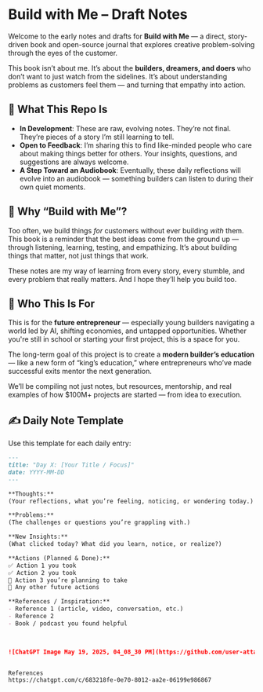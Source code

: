 # Build with Me – Draft Notes

Welcome to the early notes and drafts for **Build with Me** — a direct, story-driven book and open-source journal that explores creative problem-solving through the eyes of the customer.

This book isn’t about me. It’s about the **builders, dreamers, and doers** who don’t want to just watch from the sidelines. It’s about understanding problems as customers feel them — and turning that empathy into action.

## 📘 What This Repo Is

- **In Development**: These are raw, evolving notes. They’re not final. They’re pieces of a story I’m still learning to tell.
- **Open to Feedback**: I’m sharing this to find like-minded people who care about making things better for others. Your insights, questions, and suggestions are always welcome.
- **A Step Toward an Audiobook**: Eventually, these daily reflections will evolve into an audiobook — something builders can listen to during their own quiet moments.

## 🚀 Why “Build with Me”?

Too often, we build things *for* customers without ever building *with* them. This book is a reminder that the best ideas come from the ground up — through listening, learning, testing, and empathizing. It’s about building things that matter, not just things that work.

These notes are my way of learning from every story, every stumble, and every problem that really matters. And I hope they’ll help you build too.

## 🧠 Who This Is For

This is for the **future entrepreneur** — especially young builders navigating a world led by AI, shifting economies, and untapped opportunities. Whether you're still in school or starting your first project, this is a space for you.

The long-term goal of this project is to create a **modern builder’s education** — like a new form of “king’s education,” where entrepreneurs who’ve made successful exits mentor the next generation.

We’ll be compiling not just notes, but resources, mentorship, and real examples of how $100M+ projects are started — from idea to execution.

## ✍️ Daily Note Template

Use this template for each daily entry:

```markdown
---
title: "Day X: [Your Title / Focus]"
date: YYYY-MM-DD
---

**Thoughts:**  
(Your reflections, what you’re feeling, noticing, or wondering today.)

**Problems:**  
(The challenges or questions you’re grappling with.)

**New Insights:**  
(What clicked today? What did you learn, notice, or realize?)

**Actions (Planned & Done):**  
✅ Action 1 you took  
✅ Action 2 you took  
🔲 Action 3 you’re planning to take  
🔲 Any other future actions  

**References / Inspiration:**  
- Reference 1 (article, video, conversation, etc.)  
- Reference 2  
- Book / podcast you found helpful

  

![ChatGPT Image May 19, 2025, 04_08_30 PM](https://github.com/user-attachments/assets/74b9a88d-5fc6-4486-834d-6d19d74c446f)


References
https://chatgpt.com/c/683218fe-0e70-8012-aa2e-06199e986867
